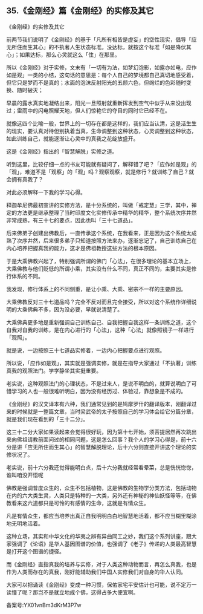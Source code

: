 ## 35.《金刚经》篇《金刚经》的实修及其它
《金刚经》的实修及其它


前两节我们说明了《金刚经》的基于「凡所有相皆是虚妄」的空性现实，倡导「应无所住而生其心」的不执著人生状态标准。没达标，就按这个标准「如是降伏其心」；如果达标，那么心灵就这么「住」在那里。


所以《金刚经》对于实修，文末有「一切有为法，如梦幻泡影，如露亦如电，应作如是观」一类的小结，这句话的意思是：每个人自己的梦境都自己真切地感受着，但它只是梦而不是真的；水面的泡沫反射阳光的五颜六色，但绚烂的色彩随时变换、随时破灭；


早晨的露水真实地凝结出来，阳光一旦照射就重新挥发到空气中似乎从来没出现过；雷雨中的闪电照耀天地，但人们惊艳它的夺目的同时它已经不在。


就像这四个比喻一般，世界上的一切存在都是这样的，我们应当认清，这是活生生的现实，要认真对待但别执着当真，生命调整到这种状态，心灵调整到这种状态，如此训练自己，就能逐渐让心灵中的真我之花绽放盛开。


这是《金刚经》指出的「智慧解脱」实修之道。


听到这里，比较仔细一点的书友可能就有疑问了，解释错了吧？「应作如是观」的「观」，难道不是「观察」的「观」吗？观察观察，就是修行？就训练了自己？就会拥有真我了？


对此必须解释一下我的学习心得。


释迦牟尼佛最初宣讲的实修方法，是十分系统的，叫做「戒定慧」三学，其中，禅定的方法更是继承整理了当时印度文化实修传承中精华的精华，整个系统次序井然非常成熟，有三十七的要点，因此也叫「三十七道品」。


后来佛弟子创建出佛教后，一直传承这个系统，在我看来，正是因为这个系统太成熟了次序井然，后来很多弟子只知道按照方法来办，逐渐忘记了，自己训练自己在内心培养把握真我的能力，这才是佛祖教授这些方法的根本原因。


于是大乘佛教兴起了，特别强调所谓的佛门「心法」，在很多理论的基本立场上，大乘佛教与他们贬低的所谓小乘，其实没有什么不同，真正不同的，主要其实是修行体系的不同。


我发现，修行体系上的不同侧重，是让小乘、大乘、密宗不一样的主要原因。


大乘佛教反对三十七道品吗？完全不反对而且完全接受，所以对这个系统作详细说明的大乘佛典不多，因为没必要，早就说清楚了。


大乘佛典更多地是重新强调自己训练自己、自我把握自我这样一条训练之道，这个自我对自我的训练，是在内心进行的「心法」，这种「心法」就像照镜子一样进行「观照」。


就是说，一边按照三十七道品实修着，一边内心把握要点进行观照。


所以说，「应作如是观」，其实就是强调实修，就是在指导大家通过「不执著」训练真我的观照法门。学学静坐其实挺重要。


老实说，这种观照法门的心理状态，不是过来人，是说不明白的，就算说明白了可惜学习的人也一般很难听明白，因为没有经历过、体验过，靠想象是不成的。


《金刚经》的汉文译本有六种，我们通常见到的是鸠摩罗什的翻译版本，刚翻译过来的时候就是一整篇文章，当时梁武帝的太子按照自己的学习体会给它分篇分章，就是我们现在看到的「三十二分」。


这三十二分大家如果读起来会觉得很好玩，因为第十七开始，须菩提居然再次跳出来向佛祖请教前面问过的相同问题，这是怎么回事？我个人的学习心得是，前十六分是讲「应无所住而生其心」的智慧解脱理论，后十六分则直接开讲这个理论的实修状况了。


老实说，前十六分我还觉得能明白点，后十六分我就经常看晕菜，总是恍恍惚惚，谁叫咱没开悟呢


佛教是强调普度众生的，众生不包括植物，这是佛教的生物学分类方法，包括动物在内的六大类生灵，人类只是特种的一大类，另外还有神秘的神仙妖怪等等，在佛教看来这六道都只是可怜的有感情的生命，这就是有情众生。


凡是有情众生，都应当培养出真正自我明明白白地智慧地活着，都不应当糊里糊涂地无明地活着。


这种立场，其实和中华文化的华夷之辨有异曲同工之妙，我们这个系列讲座，跟大家强调了《论语》是华人基因图谱的价值，也强调了《老子》传递的人类最高智慧是打开这个图谱的捷径。


而《金刚经》直指真我的培养与实修，对于人类这种动物而言，再怎么真我，也是作为人类而存在的真我，刚好能辅助我们中国人实修我们对自身的华人认同。


大家可以把诵读《金刚经》变成一种习惯，保佑家宅平安估计也可能，说不定万一读懂了呢？那岂不是就立地成个佛，这得占多大便宜啊。


备案号:YX01vnBm3dKrM3P7w

